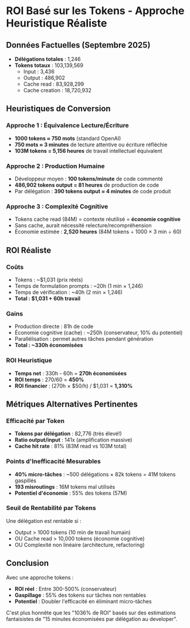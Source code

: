 # ROI Basé sur les Tokens - Approche Heuristique Réaliste

## Données Factuelles (Septembre 2025)

- **Délégations totales** : 1,246
- **Tokens totaux** : 103,139,569
  - Input : 3,436
  - Output : 486,902
  - Cache read : 83,928,299
  - Cache creation : 18,720,932

## Heuristiques de Conversion

### Approche 1 : Équivalence Lecture/Écriture
- **1000 tokens ≈ 750 mots** (standard OpenAI)
- **750 mots ≈ 3 minutes** de lecture attentive ou écriture réfléchie
- **103M tokens = 5,156 heures** de travail intellectuel équivalent

### Approche 2 : Production Humaine
- Développeur moyen : **100 tokens/minute** de code commenté
- **486,902 tokens output = 81 heures** de production de code
- Par délégation : **390 tokens output ≈ 4 minutes** de code produit

### Approche 3 : Complexité Cognitive
- Tokens cache read (84M) = contexte réutilisé = **économie cognitive**
- Sans cache, aurait nécessité relecture/recompréhension
- Économie estimée : **2,520 heures** (84M tokens ÷ 1000 × 3 min ÷ 60)

## ROI Réaliste

### Coûts
- Tokens : ~$1,031 (prix réels)
- Temps de formulation prompts : ~20h (1 min × 1,246)
- Temps de vérification : ~40h (2 min × 1,246)
- **Total : $1,031 + 60h travail**

### Gains
- Production directe : 81h de code
- Économie cognitive (cache) : ~250h (conservateur, 10% du potentiel)
- Parallélisation : permet autres tâches pendant génération
- **Total : ~330h économisées**

### ROI Heuristique
- **Temps net** : 330h - 60h = **270h économisées**
- **ROI temps** : 270/60 = **450%**
- **ROI financier** : (270h × $50/h) / $1,031 = **1,310%**

## Métriques Alternatives Pertinentes

### Efficacité par Token
- **Tokens par délégation** : 82,776 (très élevé!)
- **Ratio output/input** : 141x (amplification massive)
- **Cache hit rate** : 81% (83M read vs 103M total)

### Points d'Inefficacité Mesurables
- **40% micro-tâches** : ~500 délégations × 82k tokens = 41M tokens gaspillés
- **193 misroutings** : 16M tokens mal utilisés
- **Potentiel d'économie** : 55% des tokens (57M)

### Seuil de Rentabilité par Tokens
Une délégation est rentable si :
- Output > 1000 tokens (10 min de travail humain)
- OU Cache read > 10,000 tokens (économie cognitive)
- OU Complexité non linéaire (architecture, refactoring)

## Conclusion

Avec une approche tokens :
- **ROI réel** : Entre 300-500% (conservateur)
- **Gaspillage** : 55% des tokens sur tâches non rentables
- **Potentiel** : Doubler l'efficacité en éliminant micro-tâches

C'est plus honnête que les "1036% de ROI" basés sur des estimations fantaisistes de "15 minutes économisées par délégation au developer".